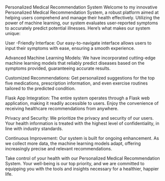 Personalized Medical Recommendation System 
Welcome to my innovative Personalized Medical Recommendation System, a robust platform aimed at helping users comprehend and manage their health effectively. Utilizing the power of machine learning, our system evaluates user-reported symptoms to accurately predict potential illnesses. Here’s what makes our system unique:

User -Friendly Interface: Our easy-to-navigate interface allows users to input their symptoms with ease, ensuring a smooth experience.

Advanced Machine Learning Models: We have incorporated cutting-edge machine learning models that reliably predict diseases based on the symptoms provided, guaranteeing accurate results.

Customized Recommendations: Get personalized suggestions for the top five medications, prescription information, and even exercise routines tailored to the predicted condition.

Flask App Integration: The entire system operates through a Flask web application, making it readily accessible to users. Enjoy the convenience of receiving healthcare recommendations from anywhere.

Privacy and Security: We prioritize the privacy and security of our users. Your health information is treated with the highest level of confidentiality, in line with industry standards.

Continuous Improvement: Our system is built for ongoing enhancement. As we collect more data, the machine learning models adapt, offering increasingly precise and relevant recommendations.

Take control of your health with our Personalized Medical Recommendation System. Your well-being is our top priority, and we are committed to equipping you with the tools and insights necessary for a healthier, happier life.


